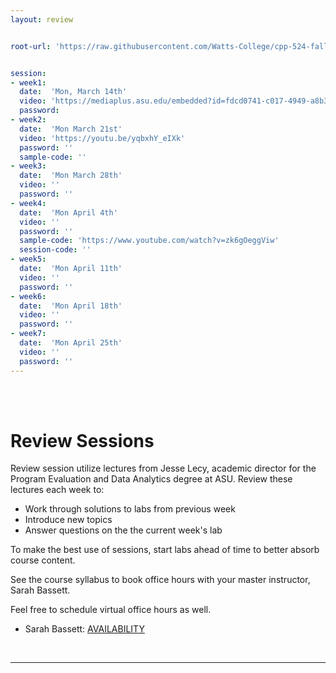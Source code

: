 ```yaml
---
layout: review


root-url: 'https://raw.githubusercontent.com/Watts-College/cpp-524-fall-2021/master/review-sessions/'


session: 
- week1:
  date:  'Mon, March 14th'  
  video: 'https://mediaplus.asu.edu/embedded?id=fdcd0741-c017-4949-a8b3-cf90fd01dcfc&siteId=61e0606e-415d-4001-8206-ffde48430c64&isPrivate='
  password: 
- week2:
  date:  'Mon March 21st'  
  video: 'https://youtu.be/yqbxhY_eIXk'
  password: ''
  sample-code: '' 
- week3:
  date:  'Mon March 28th'  
  video: ''
  password: ''
- week4:
  date:  'Mon April 4th'  
  video: ''
  password: ''
  sample-code: 'https://www.youtube.com/watch?v=zk6gOeggViw' 
  session-code: '' 
- week5:
  date:  'Mon April 11th'  
  video: ''
  password: ''
- week6:
  date:  'Mon April 18th'  
  video: ''
  password: ''  
- week7:
  date:  'Mon April 25th'  
  video: ''
  password: ''   
---
```





<br><br>

# Review Sessions 

Review session utilize lectures from Jesse Lecy, academic director for the Program Evaluation and Data Analytics degree at ASU. Review these lectures each week to: 

* Work through solutions to labs from previous week 
* Introduce new topics 
* Answer questions on the the current week's lab 















<!--  **Add to your calendar:** <a target="_blank" href=""><img border="0" src="https://www.google.com/calendar/images/ext/gc_button1_en.gif"></a>  -->







To make the best use of sessions, start labs ahead of time to better absorb course content. 

See the course syllabus to book office hours with your master instructor, Sarah Bassett. 

Feel free to schedule virtual office hours as well.   

* Sarah Bassett: [AVAILABILITY](https://calendly.com/sarahbassettasu/office-hours)


<br> 
<hr>
<br>
<br>





<style>
.zoom {
  background-color: #008CBA; 
  border: none;
  color: white;
  padding: 15px 32px;
  text-align: center;
  text-decoration: none;
  display: inline-block;
  font-size: 16px;
  border-radius: 4px;
}
</style>



